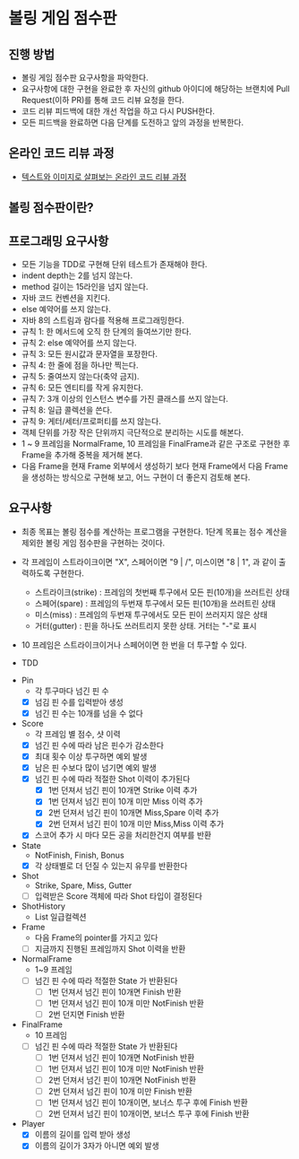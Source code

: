 # 볼링 게임 점수판
## 진행 방법
* 볼링 게임 점수판 요구사항을 파악한다.
* 요구사항에 대한 구현을 완료한 후 자신의 github 아이디에 해당하는 브랜치에 Pull Request(이하 PR)를 통해 코드 리뷰 요청을 한다.
* 코드 리뷰 피드백에 대한 개선 작업을 하고 다시 PUSH한다.
* 모든 피드백을 완료하면 다음 단계를 도전하고 앞의 과정을 반복한다.

## 온라인 코드 리뷰 과정
* [텍스트와 이미지로 살펴보는 온라인 코드 리뷰 과정](https://github.com/next-step/nextstep-docs/tree/master/codereview)

## 볼링 점수판이란?

## 프로그래밍 요구사항
* 모든 기능을 TDD로 구현해 단위 테스트가 존재해야 한다.
* indent depth는 2를 넘지 않는다.
* method 길이는 15라인을 넘지 않는다.
* 자바 코드 컨벤션을 지킨다.
* else 예약어를 쓰지 않는다.
* 자바 8의 스트림과 람다를 적용해 프로그래밍한다.
* 규칙 1: 한 메서드에 오직 한 단계의 들여쓰기만 한다.
* 규칙 2: else 예약어를 쓰지 않는다.
* 규칙 3: 모든 원시값과 문자열을 포장한다.
* 규칙 4: 한 줄에 점을 하나만 찍는다.
* 규칙 5: 줄여쓰지 않는다(축약 금지).
* 규칙 6: 모든 엔티티를 작게 유지한다.
* 규칙 7: 3개 이상의 인스턴스 변수를 가진 클래스를 쓰지 않는다.
* 규칙 8: 일급 콜렉션을 쓴다.
* 규칙 9: 게터/세터/프로퍼티를 쓰지 않는다.
* 객체 단위를 가장 작은 단위까지 극단적으로 분리하는 시도를 해본다.
* 1 ~ 9 프레임을 NormalFrame, 10 프레임을 FinalFrame과 같은 구조로 구현한 후 Frame을 추가해 중복을 제거해 본다.
* 다음 Frame을 현재 Frame 외부에서 생성하기 보다 현재 Frame에서 다음 Frame을 생성하는 방식으로 구현해 보고, 어느 구현이 더 좋은지 검토해 본다.

## 요구사항
* 최종 목표는 볼링 점수를 계산하는 프로그램을 구현한다. 1단계 목표는 점수 계산을 제외한 볼링 게임 점수판을 구현하는 것이다.
* 각 프레임이 스트라이크이면 "X", 스페어이면 "9 | /", 미스이면 "8 | 1", 과 같이 출력하도록 구현한다.
  * 스트라이크(strike) : 프레임의 첫번째 투구에서 모든 핀(10개)을 쓰러트린 상태
  * 스페어(spare) : 프레임의 두번재 투구에서 모든 핀(10개)을 쓰러트린 상태
  * 미스(miss) : 프레임의 두번재 투구에서도 모든 핀이 쓰러지지 않은 상태
  * 거터(gutter) : 핀을 하나도 쓰러트리지 못한 상태. 거터는 "-"로 표시
* 10 프레임은 스트라이크이거나 스페어이면 한 번을 더 투구할 수 있다.

* TDD
- Pin
  - 각 투구마다 넘긴 핀 수
  - [X] 넘김 핀 수를 입력받아 생성
  - [X] 넘긴 핀 수는 10개를 넘을 수 없다
- Score
  - 각 프레임 별 점수, 샷 이력
  - [X] 넘긴 핀 수에 따라 남은 핀수가 감소한다
  - [X] 최대 횟수 이상 투구하면 예외 발생
  - [X] 남은 핀 수보다 많이 넘기면 예외 발생
  - [X] 넘긴 핀 수에 따라 적절한 Shot 이력이 추가된다
    - [X] 1번 던져서 넘긴 핀이 10개면 Strike 이력 추가
    - [X] 1번 던져서 넘긴 핀이 10개 미만 Miss 이력 추가
    - [X] 2번 던져서 넘긴 핀이 10개면 Miss,Spare 이력 추가
    - [X] 2번 던져서 넘긴 핀이 10개 미만 Miss,Miss 이력 추가
  - [X] 스코어 추가 시 마다 모든 공을 처리한건지 여부를 반환
- State
  - NotFinish, Finish, Bonus
  - [X] 각 상태별로 더 던질 수 있는지 유무를 반환한다
- Shot
  - Strike, Spare, Miss, Gutter
  - [ ] 입력받은 Score 객체에 따라 Shot 타입이 결정된다
- ShotHistory
  - List<Shot> 일급컬렉션
- Frame
  - 다음 Frame의 pointer를 가지고 있다
  - [ ] 지금까지 진행된 프레임까지 Shot 이력을 반환
- NormalFrame
  - 1~9 프레임
  - [ ] 넘긴 핀 수에 따라 적절한 State 가 반환된다
    - [ ] 1번 던져서 넘긴 핀이 10개면 Finish 반환
    - [ ] 1번 던져서 넘긴 핀이 10개 미만 NotFinish 반환
    - [ ] 2번 던지면 Finish 반환
- FinalFrame
  - 10 프레임
  - [ ] 넘긴 핀 수에 따라 적절한 State 가 반환된다
    - [ ] 1번 던져서 넘긴 핀이 10개면 NotFinish 반환
    - [ ] 1번 던져서 넘긴 핀이 10개 미만 NotFinish 반환
    - [ ] 2번 던져서 넘긴 핀이 10개면 NotFinish 반환
    - [ ] 2번 던져서 넘긴 핀이 10개 미만 Finish 반환
    - [ ] 1번 던져서 넘긴 핀이 10개이면, 보너스 투구 후에 Finish 반환
    - [ ] 2번 던져서 넘긴 핀이 10개이면, 보너스 투구 후에 Finish 반환
- Player
    - [X] 이름의 길이를 입력 받아 생성
    - [X] 이름의 길이가 3자가 아니면 예외 발생
